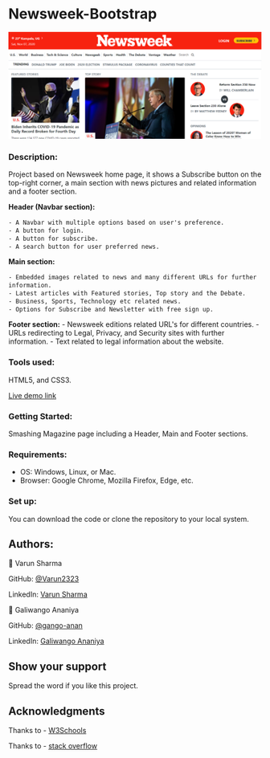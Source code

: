 # Newsweek-Bootstrap

![screenshot](images/screenshot.PNG)

### **Description:** 

Project based on Newsweek home page, it shows a Subscribe button on the top-right corner, a main section with news pictures and related information and a footer section.
 
 **Header (Navbar section):**
 
 	- A Navbar with multiple options based on user's preference.
 	- A button for login.
    - A button for subscribe.
    - A search button for user preferred news.
 	
 **Main section:**
 
 	- Embedded images related to news and many different URLs for further information.
 	- Latest articles with Featured stories, Top story and the Debate.
 	- Business, Sports, Technology etc related news. 
 	- Options for Subscribe and Newsletter with free sign up.
 	
 **Footer section:**
    - Newsweek editions related URL's for different countries.
 	- URLs redirecting to Legal, Privacy, and Security sites with further information.
 	- Text related to legal information about the website.
 	
	
 ### **Tools used:**
 
 HTML5, and CSS3.
 
 
 
  [Live demo link](https://rawcdn.githack.com/gango-anan/newsweek-bootstrap/5461e1faae62f96c55d221b55cdef764fb782440/index.html)
 
 

 
 
### **Getting Started:**

Smashing Magazine page including a Header, Main and Footer sections.



 ### **Requirements:** 
 - OS: Windows, Linux, or Mac.
 - Browser: Google Chrome, Mozilla Firefox, Edge, etc.
 

### **Set up:**

You can download the code or clone the repository to your local system.


## **Authors:**

👤 Varun Sharma

GitHub: [@Varun2323](https://github.com/Varun2323)

LinkedIn: [Varun Sharma](https://www.linkedin.com/in/varun-sharma-82b29b82/)

👤 Galiwango Ananiya

GitHub: [@gango-anan](https://github.com/gango-anan)

LinkedIn: [Galiwango Ananiya](https://www.linkedin.com/in/galiwango-ananiya-0800821b4/)

	
  
## **Show your support**

Spread the word if you like this project.

## **Acknowledgments**

Thanks to - [W3Schools](http://w3schools-fa.ir)

Thanks to - [stack overflow](https://stackoverflow.com/)